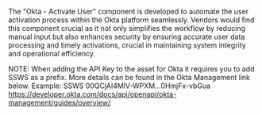 The "Okta - Activate User" component is developed to automate the user activation process within the Okta platform seamlessly. Vendors would find this component crucial as it not only simplifies the workflow by reducing manual input but also enhances security by ensuring accurate user data processing and timely activations, crucial in maintaining system integrity and operational efficiency.

NOTE: When adding the API Key to the asset for Okta it requires you to add SSWS as a prefix.  More details can be found in the Okta Management link below.
Example: SSWS 00QCjAl4MlV-WPXM...0HmjFx-vbGua
https://developer.okta.com/docs/api/openapi/okta-management/guides/overview/ 